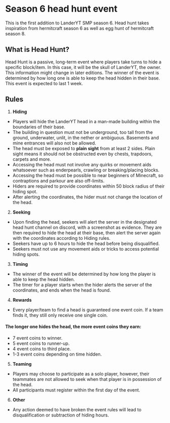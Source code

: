 # Season 6 head hunt event  

This is the first addition to LanderYT SMP season 6. Head hunt takes inspiration from hermitcraft season 6 as well as egg hunt of hermitcraft season 8. 

## What is Head Hunt?
Head Hunt is a passive, long-term event where players take turns to hide a specific block/item. In this case, it will be the skull of LanderYT, the owner. This information might change in later editions. The winner of the event is determined by how long one is able to keep the head hidden in their base. This event is expected to last 1 week.  

## Rules
1. **Hiding**
* Players will hide the LanderYT head in a man-made building within the boundaries of their base.
* The building in question must not be underground, too tall from the ground, underwater, unlit, in the nether or ambiguous. Basements and mine entrances will also not be allowed. 
* The head must be exposed to **plain sight** from at least 2 sides. Plain sight means it should not be obstructed even by chests, trapdoors, carpets and more.
* Accessing the head must not involve any quirks or movement aids whatsoever such as enderpearls, crawling or breaking/placing blocks.
* Accessing the head must be possible to near beginners of Minecraft, so contraptions and parkour are also off-limits.
* Hiders are required to provide coordinates within 50 block radius of their hiding spot.
* After alerting the coordinates, the hider must not change the location of the head.  

2. **Seeking**
* Upon finding the head, seekers will alert the server in the designated head hunt channel on discord, with a screenshot as evidence. They are then required to hide the head at their base, then alert the server again with the coordinates according to Hiding rules.
* Seekers have up to 6 hours to hide the head before being disqualified. 
* Seekers must not use any movement aids or tricks to access potential hiding spots.  

3. **Timing**
* The winner of the event will be determined by how long the player is able to keep the head hidden.
* The timer for a player starts when the hider alerts the server of the coordinates, and ends when the head is found.

4. **Rewards**
* Every player/team to find a head is guaranteed one event coin. If a team finds it, they still only receive one single coin.
#### The longer one hides the head, the more event coins they earn: 
* 7 event coins to winner.
* 5 event coins to runner-up.
* 4 event coins to third place.
* 1-3 event coins depending on time hidden.

5. **Teaming**
* Players may choose to participate as a solo player, however, their teammates are not allowed to seek when that player is in possession of the head.
* All participants must register within the first day of the event.  

6. **Other**
* Any action deemed to have broken the event rules will lead to disqualification or subtraction of hiding hours.
